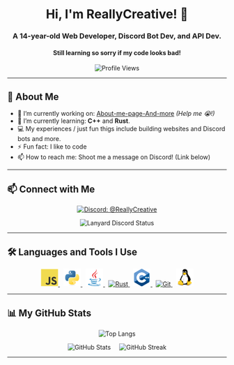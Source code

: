 <h1 align="center">Hi, I'm ReallyCreative! 👋</h1>
<h3 align="center">A 14-year-old Web Developer, Discord Bot Dev, and API Dev.</h3>
<h4 align="center">Still learning so sorry if my code looks bad!</h4>

<p align="center">
  <img src="https://komarev.com/ghpvc/?username=ReallyCreative&label=Profile%20views&color=0e75b6&style=flat" alt="Profile Views"/>
</p>

---

## 🚀 About Me

*   🔭 I’m currently working on: [About-me-page-And-more](https://github.com/ReallyCreativeYT/Cool-pfp-file) *(Help me 😭!)*
*   🌱 I’m currently learning: **C++** and **Rust**.
*   💻 My experiences / just fun thigs include building websites and Discord bots and more.
*   ⚡ Fun fact: I like to code
*   📫 How to reach me: Shoot me a message on Discord! (Link below)

---

## 📫 Connect with Me

<p align="center">
  <a href="https://discord.com/users/1025574755593625681" target="_blank">
    <img src="https://img.shields.io/badge/Discord-%40ReallyCreative-7289DA?style=for-the-badge&logo=discord&logoColor=white" alt="Discord: @ReallyCreative"/>
  </a>
</p>
<!-- Lanyard Discord Status -->
<p align="center">
  <img src="https://lanyard-profile-readme.vercel.app/api/1025574755593625681?bg=1F2227&borderRadius=8px" alt="Lanyard Discord Status"/>
</p>
<!-- End Lanyard Discord Status -->

---

## 🛠️ Languages and Tools I Use

<p align="center">
  <a href="https://developer.mozilla.org/en-US/docs/Web/JavaScript" target="_blank" rel="noreferrer"> <img src="https://raw.githubusercontent.com/devicons/devicon/master/icons/javascript/javascript-original.svg" alt="JavaScript" width="40" height="40"/> </a>
   
  <a href="https://www.python.org" target="_blank" rel="noreferrer"> <img src="https://raw.githubusercontent.com/devicons/devicon/master/icons/python/python-original.svg" alt="Python" width="40" height="40"/> </a>
   
  <a href="https://www.java.com" target="_blank" rel="noreferrer"> <img src="https://raw.githubusercontent.com/devicons/devicon/master/icons/java/java-original.svg" alt="Java" width="40" height="40"/> </a>
   
  <a href="https://www.rust-lang.org" target="_blank" rel="noreferrer"> <img src="http://www.rust-lang.org/logos/rust-logo-blk.svg" alt="Rust" width="40" height="40"/> </a>
   
  <a href="https://isocpp.org/" target="_blank" rel="noreferrer"> <img src="https://raw.githubusercontent.com/devicons/devicon/master/icons/cplusplus/cplusplus-original.svg" alt="C++" width="40" height="40"/> </a>
   
  <a href="https://git-scm.com/" target="_blank" rel="noreferrer"> <img src="https://www.vectorlogo.zone/logos/git-scm/git-scm-icon.svg" alt="Git" width="40" height="40"/> </a>
   
  <a href="https://www.linux.org/" target="_blank" rel="noreferrer"> <img src="https://raw.githubusercontent.com/devicons/devicon/master/icons/linux/linux-original.svg" alt="Linux" width="40" height="40"/> </a>
</p>

---

## 📊 My GitHub Stats

<p align="center">
  <img src="https://github-readme-stats.vercel.app/api/top-langs?username=ReallyCreativedev&show_icons=true&locale=en&layout=compact&theme=radical" alt="Top Langs" />
</p>
<p align="center">
  <img src="https://github-readme-stats.vercel.app/api?username=ReallyCreativedev&show_icons=true&locale=en&theme=radical" alt="GitHub Stats" />
      <!-- Adding space between stats images -->
  <img src="https://streak-stats.demolab.com/?user=ReallyCreativedev&theme=radical" alt="GitHub Streak" />
</p>

---
